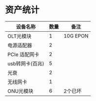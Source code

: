 # 资产统计

| 设备名称 |     数量     |备注 |
| ---------------- | -------------- | ----- |
|OLT光模块|1|10G EPON|
|电源适配器|2|  |
|PCIe 适配网卡|2||
|usb转网卡(百兆)|5||
|光衰|2||
|无线网卡|1||
|ONU光模块|6|2个已坏|

